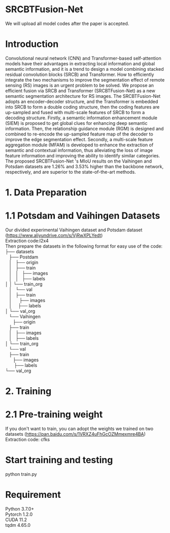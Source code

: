 # SRCBTFusion-Net
We will upload all model codes after the paper is accepted.
# Introduction
Convolutional neural network (CNN) and Transformer-based self-attention models have their advantages in extracting local information and global semantic information, and it is a trend to design a model combining stacked residual convolution blocks (SRCB) and Transformer. How to efficiently integrate the two mechanisms to improve the segmentation effect of remote sensing (RS) images is an urgent problem to be solved. We propose an efficient fusion via SRCB and Transformer (SRCBTFusion-Net) as a new semantic segmentation architecture for RS images. The SRCBTFusion-Net adopts an encoder-decoder structure, and the Transformer is embedded into SRCB to form a double coding structure, then the coding features are up-sampled and fused with multi-scale features of SRCB to form a decoding structure. Firstly, a semantic information enhancement module (SIEM) is proposed to get global clues for enhancing deep semantic information. Then, the relationship guidance module (RGM) is designed and combined to re-encode the up-sampled feature map of the decoder to improve the edge segmentation effect. Secondly, a multi-scale feature aggregation module (MFAM) is developed to enhance the extraction of semantic and contextual information, thus alleviating the loss of image feature information and improving the ability to identify similar categories. The proposed SRCBTFusion-Net 's MIoU results on the Vaihingen and Potsdam datasets are 1.26% and 3.53% higher than the backbone network, respectively, and are superior to the state-of-the-art methods.
# 1. Data Preparation
# 1.1 Potsdam and Vaihingen Datasets 
Our divided experimental Vaihingen dataset and Potsdam dataset (https://www.aliyundrive.com/s/VjRwXPLYedt)<br>
Extraction code:l2x4<br>
Then prepare the datasets in the following format for easy use of the code:<br>
├── datasets<br>
    ├── Postdam<br>
    │   ├── origin<br>
    │   ├── train<br>
    │   │   ├── images<br>
    │   │   ├── labels<br>
    │   │   └── train_org<br>
    │   └── val<br>
    │       ├── train<br>
    │       ├── images<br>
    │       ├── labels<br>
    │       └── val_org<br>
    └── Vaihingen<br>
            ├── origin<br>
            ├── train<br>
            │   ├── images<br>
            │   ├── labels<br>
            │   └── train_org<br>
            └── val<br>
                ├── train<br>
                ├── images<br>
                ├── labels<br>
                └── val_org<br>
# 2. Training
# 2.1 Pre-training weight
If you don't want to train, you can adopt the weights we trained on two datasets (https://pan.baidu.com/s/1VRXZ4uFhGcOZMmexmre4BA)<br>
Extraction code: cfks<br>
# Start training and testing
python train.py<br>
# Requirement
Python 3.7.0+<br>
Pytorch 1.2.0<br>
CUDA 11.2<br>
tqdm 4.65.0<br>
